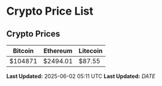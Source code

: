 # Crypto Price List

## Crypto Prices
| Bitcoin | Ethereum | Litecoin |
| ------- | -------- | -------- |
| $104871 | $2494.01 | $87.55 |
**Last Updated:** 2025-06-02 05:11 UTC
**Last Updated:** $DATE$
